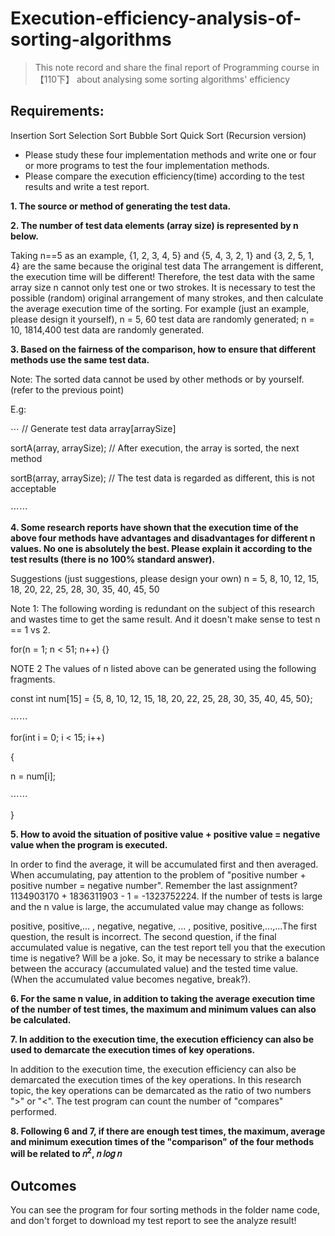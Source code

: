 # Execution-efficiency-analysis-of-sorting-algorithms
> This note record and share the final report of Programming course in 【110下】 about analysing some sorting algorithms' efficiency
## Requirements:
Insertion Sort
Selection Sort
Bubble Sort
Quick Sort (Recursion version)
* Please study these four implementation methods and write one or four or more programs to test the four implementation methods.
* Please compare the execution efficiency(time) according to the test results and write a test report.
  
**1. The source or method of generating the test data.**

**2. The number of test data elements (array size) is represented by n below.**

Taking n==5 as an example, {1, 2, 3, 4, 5} and {5, 4, 3, 2, 1} and {3, 2, 5, 1, 4} are the same because the original test data The arrangement is different, the execution time will be different! Therefore, the test data with the same array size n cannot only test one or two strokes. It is necessary to test the possible (random) original arrangement of many strokes, and then calculate the average execution time of the sorting. For example (just an example, please design it yourself), n = 5, 60 test data are randomly generated; n = 10, 1814,400 test data are randomly generated.

**3. Based on the fairness of the comparison, how to ensure that different methods use the same test data.**

Note: The sorted data cannot be used by other methods or by yourself. (refer to the 
previous point)

E.g:

⋯ // Generate test data array[arraySize]

sortA(array, arraySize); // After execution, the array is sorted, the next method

sortB(array, arraySize); // The test data is regarded as different, this is not acceptable

⋯⋯

**4. Some research reports have shown that the execution time of the above four methods have advantages and disadvantages for different n values. No one is absolutely the best. Please explain it according to the test results (there is no 100% standard answer).**

Suggestions (just suggestions, please design your own) n = 5, 8, 10, 12, 15, 18, 20, 22, 25, 28, 30, 35, 40, 45, 50

Note 1: The following wording is redundant on the subject of this research and wastes time to get the same result. And it doesn't make sense to test n == 1 vs 2.

for(n = 1; n < 51; n++) {}

NOTE 2 The values of n listed above can be generated using the following fragments.

const int num[15] = {5, 8, 10, 12, 15, 18, 20, 22, 25, 28, 30, 35, 40, 45, 50};

⋯⋯

for(int i = 0; i < 15; i++)

{

 n = num[i];
 
⋯⋯

}

**5. How to avoid the situation of positive value + positive value = negative value when the program is executed.**

In order to find the average, it will be accumulated first and then averaged. When accumulating, pay attention to the problem of "positive number + positive number = negative number". Remember the last assignment? 1134903170 + 1836311903 - 1 = -1323752224. If the number of tests is large and the n value is large, the accumulated value may change as follows:

positive, positive,… , negative, negative, ... , positive, positive,...,...The first question, the result is incorrect.
The second question, if the final accumulated value is negative, can the test report tell you that the execution time is negative? Will be a joke.
So, it may be necessary to strike a balance between the accuracy (accumulated value) and the tested time value.
(When the accumulated value becomes negative, break?).

**6. For the same n value, in addition to taking the average execution time of the number of test times, the maximum and minimum values can also be calculated.**

**7. In addition to the execution time, the execution efficiency can also be used to demarcate the execution times of key operations.**

In addition to the execution time, the execution efficiency can also be demarcated the execution times of the key operations. In this research topic, the key operations can be demarcated as the ratio of two numbers ">" or "<". The test program can count the number of "compares" performed.

**8. Following 6 and 7, if there are enough test times, the maximum, average and minimum 
execution times of the "comparison" of the four methods will be related to 𝑛<sup>2</sup>, 𝑛 𝑙𝑜𝑔 𝑛**
## Outcomes
You can see the program for four sorting methods in the folder name code, and don't forget to download my test report to see the analyze result!
